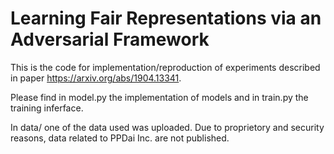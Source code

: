 # Learning Fair Representations via an Adversarial Framework

This is the code for implementation/reproduction of experiments described in paper https://arxiv.org/abs/1904.13341. 

Please find in model.py the implementation of models and in train.py the training inferface. 

In data/ one of the data used was uploaded. Due to proprietory and security reasons, data related to PPDai Inc. are not published. 
